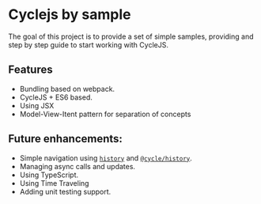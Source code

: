 # Cyclejs by sample

The goal of this project is to provide a set of simple samples, providing and step by step guide to start working with CycleJS.

## Features

- Bundling based on webpack.
- CycleJS + ES6 based.
- Using JSX
- Model-View-Itent pattern for separation of concepts

## Future enhancements:

- Simple navigation using [`history`](https://github.com/mjackson/history) and [`@cycle/history`](https://github.com/cyclejs/cyclejs/tree/master/history).
- Managing async calls and updates.
- Using TypeScript.
- Using Time Traveling
- Adding unit testing support.
